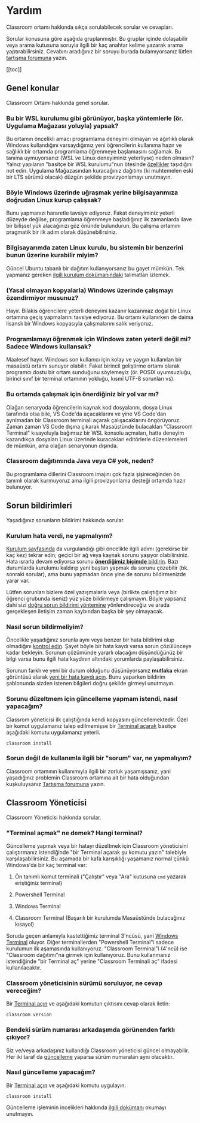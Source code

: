 # Yardım

Classroom ortamı hakkında sıkça sorulabilecek sorular ve cevapları.

Sorular konusuna göre aşağıda gruplanmıştır.  Bu gruplar içinde dolaşabilir veya arama kutusuna soruyla ilgili bir kaç
anahtar kelime yazarak arama yaptırabilirsiniz.  Cevabını aradığınız bir soruyu burada bulamıyorsanız lütfen [tartışma
forumuna](https://github.com/alaturka/classroom./discussions) yazın.

[[toc]]

## Genel konular

Classroom Ortamı hakkında genel sorular.

### Bu bir WSL kurulumu gibi görünüyor, başka yöntemlerle (ör. Uygulama Mağazası yoluyla) yapsak?

Bu ortamın öncelikli amacı programlama deneyimi olmayan ve ağırlıklı olarak Windows kullandığını varsaydığımız yeni
öğrencilerin kullanıma hazır ve sağlıklı bir ortamda programlama öğrenmeye başlamasını sağlamak.  Bu tanıma uymuyorsanız
(WSL ve Linux deneyiminiz yeterliyse) neden olmasın?  Yalnız yapılanın "basitçe bir WSL kurulumu"nun ötesinde
[özellikler](/intro/environment) taşıdığını not edin.  Uygulama Mağazasından kuracağınız dağıtımı (ki muhtemelen eski
bir LTS sürümü olacak) düzgün şekilde provizyonlamayı unutmayın.

### Böyle Windows üzerinde uğraşmak yerine bilgisayarımıza doğrudan Linux kurup çalışsak?

Bunu yapmanızı hararetle tavsiye ediyoruz.  Fakat deneyiminiz yeterli düzeyde değilse, programlama öğrenmeye
başladığınız ilk zamanlarda ilave bir bilişsel yük alacağınızı göz önünde bulundurun.  Bu çalışma ortamını pragmatik bir
ilk adım olarak düşünebilirsiniz.

### Bilgisayarımda zaten Linux kurulu, bu sistemin bir benzerini bunun üzerine kurabilir miyim?

Güncel Ubuntu tabanlı bir dağıtım kullanıyorsanız bu gayet mümkün.  Tek yapmanız gereken [ilgili kurulum
dokümanındaki](/todo) talimatları izlemek.

### (Yasal olmayan kopyalarla) Windows üzerinde çalışmayı özendirmiyor musunuz?

Hayır.  Bilakis öğrencilere yeterli deneyimi kazanır kazanmaz doğal bir Linux ortamına geçiş yapmalarını tavsiye
ediyoruz.  Bu ortamı kullanırken de daima lisanslı bir Windows kopyasıyla çalışmalarını salık veriyoruz.

### Programlamayı öğrenmek için Windows zaten yeterli değil mi?  Sadece Windows kullansak?

Maalesef hayır.  Windows son kullanıcı için kolay ve yaygın kullanılan bir masaüstü ortamı sunuyor olabilir.  Fakat
birincil geliştirme ortamı olarak programcı dostu bir ortam sunduğunu söylemeyiz (ör. POSIX uyumsuzluğu, birinci sınıf
bir terminal ortamının yokluğu, kısmî UTF-8 sorunları vs).

### Bu ortamda çalışmak için önerdiğiniz bir yol var mı?

Olağan senaryoda öğrencilerin kaynak kod dosyalarını, dosya Linux tarafında olsa bile, VS Code'da açacaklarını ve yine
VS Code'dan ayrılmadan bir Classroom terminali açarak çalışacaklarını öngörüyoruz.  Zaman zaman VS Code dışına çıkarak
Masaüstünde bulacakları "Classroom Terminal" kısayoluyla bağımsız bir WSL konsolu açmaları, hatta deneyim kazandıkça
dosyaları Linux üzerinde kuracaklari editörlerle düzenlemeleri de mümkün, ama olağan senaryonun dışında.

### Classroom dağıtımında Java veya C# yok, neden?

Bu programlama dillerini Classroom imajını çok fazla şişireceğinden ön tanımlı olarak kurmuyoruz ama ilgili
provizyonlama desteği ortamda hazır bulunuyor.

## Sorun bildirimleri

Yaşadığınız sorunların bildirimi hakkında sorular.

### Kurulum hata verdi, ne yapmalıyım?

[Kurulum sayfasında](/intro/install) da vurgulandığı gibi öncelikle ilgili adımı (gerekirse bir kaç kez) tekrar edin;
geçici bir ağ veya kaynak sorunu yaşıyor olabilirsiniz.  Hata ısrarla devam ediyorsa sorunu [**önerdiğimiz biçimde**
bildirin](#nas%C4%B1l-sorun-bildirmeliyim).  Bazı durumlarda kurulumu kaldırıp yeni baştan yapmak da sorunu çözebilir
(bk. sonraki sorular), ama bunu yapmadan önce yine de sorunu bildirmenizde yarar var.

Lütfen sorunları bizlere özel yazışmalarla veya (birlikte çalıştığımız bir öğrenci grubunda iseniz) yüz yüze bildirmeye
çalışmayın.  Böyle yapsanız dahi sizi [doğru sorun bildirimi yöntemine](#bug) yönlendireceğiz ve arada gerçekleşen
iletişim zaman kaybından başka bir şey olmayacak.

### Nasıl sorun bildirmeliyim?

Öncelikle yaşadığınız sorunla aynı veya benzer bir hata bildirimi olup olmadığını [kontrol
edin](https://github.com/alaturka/windows/issues).  Şayet böyle bir hata kaydı varsa sorun çözülünceye kadar bekleyin.
Sorunun çözümünde yararlı olacağını düşündüğünüz bir bilgi varsa bunu ilgili hata kaydının altındaki yorumlarda
paylaşabilirsiniz.

Sorunun farklı ve yeni bir durum olduğunu düşünüyorsanız **mutlaka** ekran görüntüsü alarak [yeni bir hata kaydı
açın](https://github.com/alaturka/windows/issues/new?template=bug.yml).  Bunu yaparken bildirim şablonunda sizden
istenen bilgileri doğru şekilde girmeyi unutmayın.

### Sorunu düzeltmem için güncelleme yapmam istendi, nasıl yapacağım?

Classrom yöneticisi ilk çalıştığında kendi kopyasını güncellemektedir.  Özel bir komut uygulamanız talep edilmemişse
bir [Terminal açarak](/todo) basitçe aşağıdaki komutu uygulamanız yeterli.

```dos
classroom install
```

### Sorun değil de kullanımla ilgili bir "sorum" var, ne yapmalıyım?

Classroom ortamının kullanımıyla ilgili bir zorluk yaşamışsanız, yani yaşadığınız problemin Classroom ortamına ait bir
hata olduğundan kuşkuluysanız [Tartışma forumuna](https://github.com/alaturka/classroom./discussions) yazın.

## Classroom Yöneticisi

Classroom Yöneticisi hakkında sorular.

### "Terminal açmak" ne demek?  Hangi terminal?

Güncelleme yapmak veya bir hatayı düzeltmek için Classroom yöneticisini çalıştırmanız istendiğinde "bir Terminal açarak
şu komutu yazın" talebiyle karşılaşabilirsiniz.  Bu aşamada bir kafa karışıklığı yaşamanız normal çünkü Windows'da bir
kaç terminal var:

1. Ön tanımlı komut terminali ("Çalıştır" veya "Ara" kutusuna `cmd` yazarak eriştiğiniz terminal)

2. Powershell Terminal

3. Windows Terminal

4. Classroom Terminal (Başarılı bir kurulumda Masaüstünde bulacağınız kısayol)

Soruda geçen anlamıyla kastettiğimiz terminal 3'ncüsü, yani [Windows Terminal](/images/windowsterminal.gif) oluyor.
Diğer terminallerden "Powershell Terminal"i sadece kurulumun ilk aşamasında kullanıyoruz.  "Classroom Terminal"i
(4'ncü) ise "Classroom dağıtımı"na girmek için kullanıyoruz.  Bunu kullanmanız istendiğinde "bir Terminal aç" yerine
"Classroom Terminali aç" ifadesi kullanılacaktır.

### Classroom yöneticisinin sürümü soruluyor, ne cevap vereceğim?

Bir [Terminal açın](#terminal-acmak-ne-demek-hangi-terminal) ve aşağıdaki komutun çıktısını cevap olarak iletin:

```dos
classroom version
```

### Bendeki sürüm numarası arkadaşımda görünenden farklı çıkıyor?

Siz ve/veya arkadaşınız kullandığı Classroom yöneticisi güncel olmayabilir.  Her iki taraf da [güncelleme](#update)
yaparsa sürüm numaraları aynı olacaktır.

### Nasıl güncelleme yapacağım?

Bir [Terminal açın](#terminal-acmak-ne-demek-hangi-terminal) ve aşağıdaki komutu uygulayın:

```dos
classroom install
```

Güncelleme işleminin incelikleri hakkında [ilgili dokümanı](/intro/manager) okumayı unutmayın.
